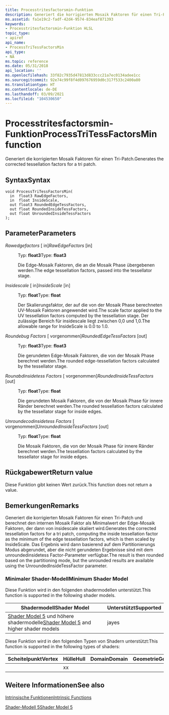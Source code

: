 ```yaml
---
title: Processtritesfactorsmin-Funktion
description: Generiert die korrigierten Mosaik Faktoren für einen Tri-Patch. | Processtritesfactorsmin-Funktion
ms.assetid: fa1e19c2-fadf-42d4-9574-834eaf871393
keywords:
- Processtritesfactorsmin-Funktion HLSL
topic_type:
- apiref
api_name:
- ProcessTriTessFactorsMin
api_type:
- NA
ms.topic: reference
ms.date: 05/31/2018
api_location: ''
ms.openlocfilehash: 33f82c7935d47813d833ccc21a7ec0134adee1cc
ms.sourcegitcommit: 92e74c99f8f4d097676959d0c317f533c2400a80
ms.translationtype: HT
ms.contentlocale: de-DE
ms.lasthandoff: 03/09/2021
ms.locfileid: "104530650"
---
```

# <a name="processtritessfactorsmin-function"></a><span data-ttu-id="e1186-105">Processtritesfactorsmin-Funktion</span><span class="sxs-lookup"><span data-stu-id="e1186-105">ProcessTriTessFactorsMin function</span></span>

<span data-ttu-id="e1186-106">Generiert die korrigierten Mosaik Faktoren für einen Tri-Patch.</span><span class="sxs-lookup"><span data-stu-id="e1186-106">Generates the corrected tessellation factors for a tri patch.</span></span>

## <a name="syntax"></a><span data-ttu-id="e1186-107">Syntax</span><span class="sxs-lookup"><span data-stu-id="e1186-107">Syntax</span></span>

``` syntax
void ProcessTriTessFactorsMin(
  in  float3 RawEdgeFactors,
  in  float InsideScale,
  out float3 RoundedEdgeTessFactors,
  out float RoundedInsideTessFactors,
  out float UnroundedInsideTessFactors
);
```

## <a name="parameters"></a><span data-ttu-id="e1186-108">Parameter</span><span class="sxs-lookup"><span data-stu-id="e1186-108">Parameters</span></span>

<dl> <dt>

<span data-ttu-id="e1186-109">*Rawedgefactors* \[ in\]</span><span class="sxs-lookup"><span data-stu-id="e1186-109">*RawEdgeFactors* \[in\]</span></span>
</dt> <dd>

<span data-ttu-id="e1186-110">Typ: **float3**</span><span class="sxs-lookup"><span data-stu-id="e1186-110">Type: **float3**</span></span>

<span data-ttu-id="e1186-111">Die Edge-Mosaik Faktoren, die an die Mosaik Phase übergebenen werden.</span><span class="sxs-lookup"><span data-stu-id="e1186-111">The edge tessellation factors, passed into the tessellator stage.</span></span>

</dd> <dt>

<span data-ttu-id="e1186-112">*Insidescale* \[ in\]</span><span class="sxs-lookup"><span data-stu-id="e1186-112">*InsideScale* \[in\]</span></span>
</dt> <dd>

<span data-ttu-id="e1186-113">Typ: **float**</span><span class="sxs-lookup"><span data-stu-id="e1186-113">Type: **float**</span></span>

<span data-ttu-id="e1186-114">Der Skalierungsfaktor, der auf die von der Mosaik Phase berechneten UV-Mosaik Faktoren angewendet wird.</span><span class="sxs-lookup"><span data-stu-id="e1186-114">The scale factor applied to the UV tessellation factors computed by the tessellation stage.</span></span> <span data-ttu-id="e1186-115">Der zulässige Bereich für insidescale liegt zwischen 0,0 und 1,0.</span><span class="sxs-lookup"><span data-stu-id="e1186-115">The allowable range for InsideScale is 0.0 to 1.0.</span></span>

</dd> <dt>

<span data-ttu-id="e1186-116">*Roundebug Factors* \[ vorgenommen\]</span><span class="sxs-lookup"><span data-stu-id="e1186-116">*RoundedEdgeTessFactors* \[out\]</span></span>
</dt> <dd>

<span data-ttu-id="e1186-117">Typ: **float3**</span><span class="sxs-lookup"><span data-stu-id="e1186-117">Type: **float3**</span></span>

<span data-ttu-id="e1186-118">Die gerundeten Edge-Mosaik Faktoren, die von der Mosaik Phase berechnet werden.</span><span class="sxs-lookup"><span data-stu-id="e1186-118">The rounded edge-tessellation factors calculated by the tessellator stage.</span></span>

</dd> <dt>

<span data-ttu-id="e1186-119">*Rounabdinsidetess Factors* \[ vorgenommen\]</span><span class="sxs-lookup"><span data-stu-id="e1186-119">*RoundedInsideTessFactors* \[out\]</span></span>
</dt> <dd>

<span data-ttu-id="e1186-120">Typ: **float**</span><span class="sxs-lookup"><span data-stu-id="e1186-120">Type: **float**</span></span>

<span data-ttu-id="e1186-121">Die gerundeten Mosaik Faktoren, die von der Mosaik Phase für innere Ränder berechnet werden.</span><span class="sxs-lookup"><span data-stu-id="e1186-121">The rounded tessellation factors calculated by the tessellator stage for inside edges.</span></span>

</dd> <dt>

<span data-ttu-id="e1186-122">*Unroundecodinsidetess Factors* \[ vorgenommen\]</span><span class="sxs-lookup"><span data-stu-id="e1186-122">*UnroundedInsideTessFactors* \[out\]</span></span>
</dt> <dd>

<span data-ttu-id="e1186-123">Typ: **float**</span><span class="sxs-lookup"><span data-stu-id="e1186-123">Type: **float**</span></span>

<span data-ttu-id="e1186-124">Die Mosaik Faktoren, die von der Mosaik Phase für innere Ränder berechnet werden.</span><span class="sxs-lookup"><span data-stu-id="e1186-124">The tessellation factors calculated by the tessellator stage for inside edges.</span></span>

</dd> </dl>

## <a name="return-value"></a><span data-ttu-id="e1186-125">Rückgabewert</span><span class="sxs-lookup"><span data-stu-id="e1186-125">Return value</span></span>

<span data-ttu-id="e1186-126">Diese Funktion gibt keinen Wert zurück.</span><span class="sxs-lookup"><span data-stu-id="e1186-126">This function does not return a value.</span></span>

## <a name="remarks"></a><span data-ttu-id="e1186-127">Bemerkungen</span><span class="sxs-lookup"><span data-stu-id="e1186-127">Remarks</span></span>

<span data-ttu-id="e1186-128">Generiert die korrigierten Mosaik Faktoren für einen Tri-Patch und berechnet den internen Mosaik Faktor als Minimalwert der Edge-Mosaik Faktoren, der dann von insidescale skaliert wird.</span><span class="sxs-lookup"><span data-stu-id="e1186-128">Generates the corrected tessellation factors for a tri patch, computing the inside tessellation factor as the minimum of the edge tessellation factors, which is then scaled by InsideScale.</span></span> <span data-ttu-id="e1186-129">Das Ergebnis wird dann basierend auf dem Partitionierungs Modus abgerundet, aber die nicht gerundeten Ergebnisse sind mit dem unroundedinsidetess Factor-Parameter verfügbar.</span><span class="sxs-lookup"><span data-stu-id="e1186-129">The result is then rounded based on the partitioning mode, but the unrounded results are available using the UnroundedInsideTessFactor parameter.</span></span>

### <a name="minimum-shader-model"></a><span data-ttu-id="e1186-130">Minimaler Shader-Modell</span><span class="sxs-lookup"><span data-stu-id="e1186-130">Minimum Shader Model</span></span>

<span data-ttu-id="e1186-131">Diese Funktion wird in den folgenden shadermodellen unterstützt.</span><span class="sxs-lookup"><span data-stu-id="e1186-131">This function is supported in the following shader models.</span></span>



| <span data-ttu-id="e1186-132">Shadermodell</span><span class="sxs-lookup"><span data-stu-id="e1186-132">Shader Model</span></span>                                                                | <span data-ttu-id="e1186-133">Unterstützt</span><span class="sxs-lookup"><span data-stu-id="e1186-133">Supported</span></span> |
|-----------------------------------------------------------------------------|-----------|
| <span data-ttu-id="e1186-134">[Shader Model 5](d3d11-graphics-reference-sm5.md) und höhere shadermodelle</span><span class="sxs-lookup"><span data-stu-id="e1186-134">[Shader Model 5](d3d11-graphics-reference-sm5.md) and higher shader models</span></span> | <span data-ttu-id="e1186-135">ja</span><span class="sxs-lookup"><span data-stu-id="e1186-135">yes</span></span>       |



 

<span data-ttu-id="e1186-136">Diese Funktion wird in den folgenden Typen von Shadern unterstützt:</span><span class="sxs-lookup"><span data-stu-id="e1186-136">This function is supported in the following types of shaders:</span></span>



| <span data-ttu-id="e1186-137">Scheitelpunkt</span><span class="sxs-lookup"><span data-stu-id="e1186-137">Vertex</span></span> | <span data-ttu-id="e1186-138">Hülle</span><span class="sxs-lookup"><span data-stu-id="e1186-138">Hull</span></span> | <span data-ttu-id="e1186-139">Domain</span><span class="sxs-lookup"><span data-stu-id="e1186-139">Domain</span></span> | <span data-ttu-id="e1186-140">Geometrie</span><span class="sxs-lookup"><span data-stu-id="e1186-140">Geometry</span></span> | <span data-ttu-id="e1186-141">Pixel</span><span class="sxs-lookup"><span data-stu-id="e1186-141">Pixel</span></span> | <span data-ttu-id="e1186-142">Compute</span><span class="sxs-lookup"><span data-stu-id="e1186-142">Compute</span></span> |
|--------|------|--------|----------|-------|---------|
|        | <span data-ttu-id="e1186-143">x</span><span class="sxs-lookup"><span data-stu-id="e1186-143">x</span></span>    |        |          |       |         |



 

## <a name="see-also"></a><span data-ttu-id="e1186-144">Weitere Informationen</span><span class="sxs-lookup"><span data-stu-id="e1186-144">See also</span></span>

<dl> <dt>

[<span data-ttu-id="e1186-145">Intrinsische Funktionen</span><span class="sxs-lookup"><span data-stu-id="e1186-145">Intrinsic Functions</span></span>](dx-graphics-hlsl-intrinsic-functions.md)
</dt> <dt>

[<span data-ttu-id="e1186-146">Shader-Modell 5</span><span class="sxs-lookup"><span data-stu-id="e1186-146">Shader Model 5</span></span>](d3d11-graphics-reference-sm5.md)
</dt> </dl>

 

 





